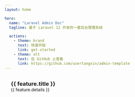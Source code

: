 ```yaml
---
layout: home

hero:
  name: "Laravel Admin Doc"
  tagline: 基于 Laravel 12 开发的一套后台管理系统

  actions:
    - theme: brand
      text: 快速开始
      link: get-started
    - theme: alt
      text: 在 GitHub 上查看
      link: https://github.com/usertangxin/admin-template
---
```


<script setup>
import { data as featuresData } from "./.vitepress/features.data.js"
</script>

<div class="custom-feature">
    <a class="custom-feature-item" v-for="feature in featuresData" :key="feature.title" :href="'/Modules/' + feature.title + '/'">
        <h3 class="custom-feature-title">{{ feature.title }}</h3>
        <p class="custom-feature-details">{{ feature.details }}</p>
    </a>
</div>

<style>
.custom-feature {
    display: grid;
    /* grid-template-columns: repeat(3, 1fr); */
    grid-gap: 20px;
}

.custom-feature-item {
    padding: 20px;
    border-radius: 8px;
    background-color: var(--vp-c-bg-soft);
    cursor: pointer;
}

.custom-feature .custom-feature-title {
    font-size: 18px;
    font-weight: bold;
    margin: 0;
}

.custom-feature .custom-feature-details {
    font-size: 14px;
    margin: 0;
}
</style>